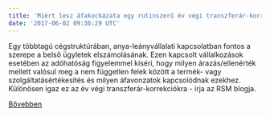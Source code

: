 ```yaml
---
title: 'Miért lesz áfakockázata egy rutinszerű év végi transzferár-korrekciónak?'
date: '2017-06-02 09:36:29 UTC'
---
```


Egy többtagú cégstruktúrában, anya-leányvállalati kapcsolatban fontos a szerepe a belső ügyletek elszámolásának. Ezen kapcsolt vállalkozások esetében az adóhatóság figyelemmel kíséri, hogy milyen árazás/ellenérték mellett valósul meg a nem független felek között a termék- vagy szolgáltatásértékesítés és milyen áfavonzatok kapcsolódnak ezekhez. Különösen igaz ez az év végi transzferár-korrekciókra - írja az RSM blogja.


[Bővebben](http://ift.tt/2riQnRZ)
